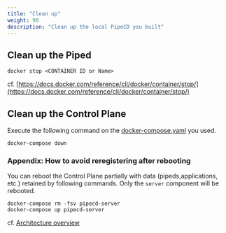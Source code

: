 ```yaml
---
title: "Clean up"
weight: 90
description: "Clean up the local PipeCD you built"
---
```


## Clean up the Piped

```console
docker stop <CONTAINER ID or Name>
```

cf. [https://docs.docker.com/reference/cli/docker/container/stop/](https://docs.docker.com/reference/cli/docker/container/stop/)


## Clean up the Control Plane

Execute the following command on the [docker-compose.yaml](https://github.com/ca-dp/pipecd-tutorial/blob/main/src/installation/control-plane/docker-compose.yaml) you used.

```console
docker-compose down
```

### Appendix: How to avoid reregistering after rebooting

You can reboot the Control Plane partially with data (pipeds,applications, etc.) retained by following commands. Only the `server` component will be rebooted.

```console
docker-compose rm -fsv pipecd-server
docker-compose up pipecd-server
```

cf. [Architecture overview](https://pipecd.dev/docs/user-guide/managing-controlplane/architecture-overview/)
